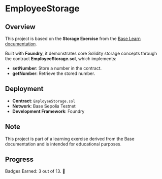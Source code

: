 # EmployeeStorage  

## Overview  
This project is based on the **Storage Exercise** from the [Base Learn documentation](https://docs.base.org/base-learn/docs/storage/storage-exercise/).  

Built with **Foundry**, it demonstrates core Solidity storage concepts through the contract **EmployeeStorage.sol**, which implements:  
- **setNumber**: Store a number in the contract.  
- **getNumber**: Retrieve the stored number.  

## Deployment  
- **Contract**: `EmployeeStorage.sol`  
- **Network**: Base Sepolia Testnet  
- **Development Framework**: Foundry  

## Note  
This project is part of a learning exercise derived from the Base documentation and is intended for educational purposes.  

## Progress  
Badges Earned: 3 out of 13. 🎉  
